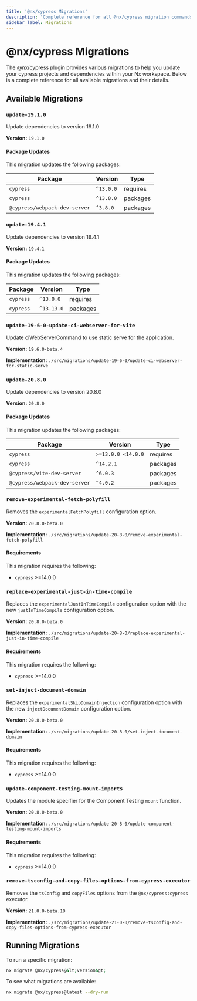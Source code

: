 ```yaml
---
title: '@nx/cypress Migrations'
description: 'Complete reference for all @nx/cypress migration commands'
sidebar_label: Migrations
---
```


# @nx/cypress Migrations

The @nx/cypress plugin provides various migrations to help you update your cypress projects and dependencies within your Nx workspace.
Below is a complete reference for all available migrations and their details.

## Available Migrations

### `update-19.1.0`

Update dependencies to version 19.1.0

**Version:** `19.1.0`

#### Package Updates

This migration updates the following packages:

| Package                       | Version   | Type     |
| ----------------------------- | --------- | -------- |
| `cypress`                     | `^13.0.0` | requires |
| `cypress`                     | `^13.8.0` | packages |
| `@cypress/webpack-dev-server` | `^3.8.0`  | packages |

### `update-19.4.1`

Update dependencies to version 19.4.1

**Version:** `19.4.1`

#### Package Updates

This migration updates the following packages:

| Package   | Version    | Type     |
| --------- | ---------- | -------- |
| `cypress` | `^13.0.0`  | requires |
| `cypress` | `^13.13.0` | packages |

### `update-19-6-0-update-ci-webserver-for-vite`

Update ciWebServerCommand to use static serve for the application.

**Version:** `19.6.0-beta.4`

**Implementation:** `./src/migrations/update-19-6-0/update-ci-webserver-for-static-serve`

### `update-20.8.0`

Update dependencies to version 20.8.0

**Version:** `20.8.0`

#### Package Updates

This migration updates the following packages:

| Package                       | Version            | Type     |
| ----------------------------- | ------------------ | -------- |
| `cypress`                     | `>=13.0.0 <14.0.0` | requires |
| `cypress`                     | `^14.2.1`          | packages |
| `@cypress/vite-dev-server`    | `^6.0.3`           | packages |
| `@cypress/webpack-dev-server` | `^4.0.2`           | packages |

### `remove-experimental-fetch-polyfill`

Removes the `experimentalFetchPolyfill` configuration option.

**Version:** `20.8.0-beta.0`

**Implementation:** `./src/migrations/update-20-8-0/remove-experimental-fetch-polyfill`

#### Requirements

This migration requires the following:

- `cypress` >=14.0.0

### `replace-experimental-just-in-time-compile`

Replaces the `experimentalJustInTimeCompile` configuration option with the new `justInTimeCompile` configuration option.

**Version:** `20.8.0-beta.0`

**Implementation:** `./src/migrations/update-20-8-0/replace-experimental-just-in-time-compile`

#### Requirements

This migration requires the following:

- `cypress` >=14.0.0

### `set-inject-document-domain`

Replaces the `experimentalSkipDomainInjection` configuration option with the new `injectDocumentDomain` configuration option.

**Version:** `20.8.0-beta.0`

**Implementation:** `./src/migrations/update-20-8-0/set-inject-document-domain`

#### Requirements

This migration requires the following:

- `cypress` >=14.0.0

### `update-component-testing-mount-imports`

Updates the module specifier for the Component Testing `mount` function.

**Version:** `20.8.0-beta.0`

**Implementation:** `./src/migrations/update-20-8-0/update-component-testing-mount-imports`

#### Requirements

This migration requires the following:

- `cypress` >=14.0.0

### `remove-tsconfig-and-copy-files-options-from-cypress-executor`

Removes the `tsConfig` and `copyFiles` options from the `@nx/cypress:cypress` executor.

**Version:** `21.0.0-beta.10`

**Implementation:** `./src/migrations/update-21-0-0/remove-tsconfig-and-copy-files-options-from-cypress-executor`

## Running Migrations

To run a specific migration:

```bash
nx migrate @nx/cypress@&lt;version&gt;
```

To see what migrations are available:

```bash
nx migrate @nx/cypress@latest --dry-run
```
